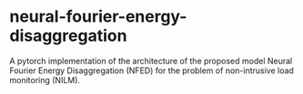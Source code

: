 # neural-fourier-energy-disaggregation
A pytorch implementation of the architecture of the proposed model Neural Fourier Energy Disaggregation (NFED) for the problem of non-intrusive load monitoring (NILM).
